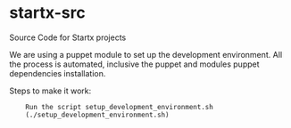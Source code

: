 startx-src
==========

Source Code for Startx projects

We are using a puppet module to set up the development environment.
All the process is automated, inclusive the puppet and modules
puppet dependencies installation.

Steps to make it work:

        Run the script setup_development_environment.sh
        (./setup_development_environment.sh)

